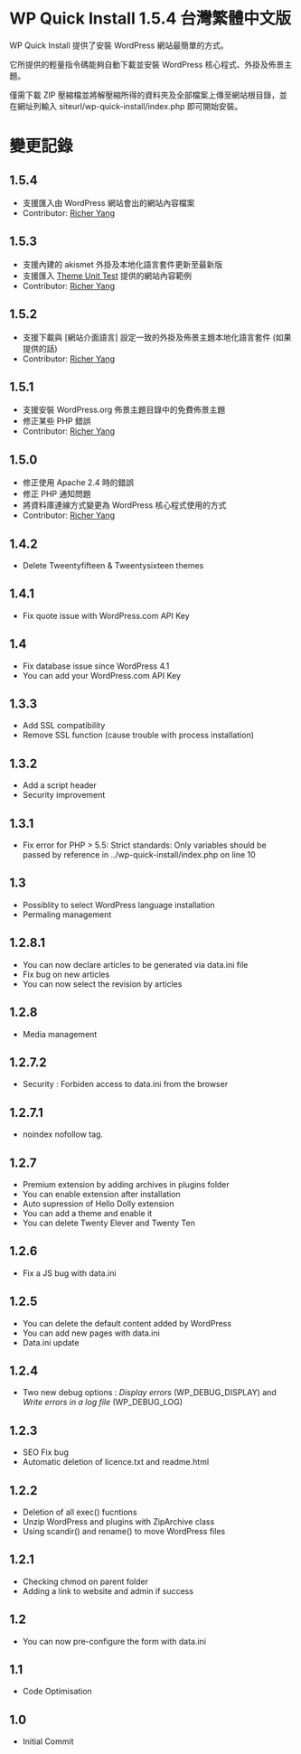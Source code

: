 WP Quick Install 1.5.4 台灣繁體中文版
================

WP Quick Install 提供了安裝 WordPress 網站最簡單的方式。

它所提供的輕量指令碼能夠自動下載並安裝 WordPress 核心程式、外掛及佈景主題。

僅需下載 ZIP 壓縮檔並將解壓縮所得的資料夾及全部檔案上傳至網站根目錄，並在網址列輸入 siteurl/wp-quick-install/index.php 即可開始安裝。

變更記錄
================

1.5.4
-----------
* 支援匯入由 WordPress 網站會出的網站內容檔案
* Contributor: [Richer Yang](https://github.com/RicherYang/WP-Quick-Install) 

1.5.3
-----------
* 支援內建的 akismet 外掛及本地化語言套件更新至最新版
* 支援匯入 [Theme Unit Test](https://github.com/WPTRT/theme-unit-test) 提供的網站內容範例
* Contributor: [Richer Yang](https://github.com/RicherYang/WP-Quick-Install) 

1.5.2
-----------
* 支援下載與 [網站介面語言] 設定一致的外掛及佈景主題本地化語言套件 (如果提供的話)
* Contributor: [Richer Yang](https://github.com/RicherYang/WP-Quick-Install) 

1.5.1
-----------
* 支援安裝 WordPress.org 佈景主題目錄中的免費佈景主題
* 修正某些 PHP 錯誤
* Contributor: [Richer Yang](https://github.com/RicherYang/WP-Quick-Install)

1.5.0
-----------
* 修正使用 Apache 2.4 時的錯誤
* 修正 PHP 通知問題
* 將資料庫連線方式變更為 WordPress 核心程式使用的方式
* Contributor: [Richer Yang](https://github.com/RicherYang/WP-Quick-Install) 

1.4.2
-----------
* Delete Tweentyfifteen & Tweentysixteen themes

1.4.1
-----------
* Fix quote issue with WordPress.com API Key

1.4
-----------
* Fix database issue since WordPress 4.1
* You can add your WordPress.com API Key

1.3.3
-----------

* Add SSL compatibility
* Remove SSL function (cause trouble with process installation)

1.3.2
-----------

* Add a script header
* Security improvement

1.3.1
-----------

* Fix error for PHP > 5.5: Strict standards: Only variables should be passed by reference in ../wp-quick-install/index.php on line 10

1.3
-----------

* Possiblity to select WordPress language installation
* Permaling management


1.2.8.1
-----------

* You can now declare articles to be generated via data.ini file
* Fix bug on new articles
* You can now select the revision by articles

1.2.8
-----------

* Media management

1.2.7.2
-----------

* Security : Forbiden access to data.ini from the browser

1.2.7.1
-----------

* noindex nofollow tag.

1.2.7
-----------

* Premium extension by adding archives in plugins folder
* You can enable extension after installation
* Auto supression of Hello Dolly extension
* You can add a theme and enable it
* You can delete Twenty Elever and Twenty Ten

1.2.6
-----------

* Fix a JS bug with data.ini

1.2.5
-----------

* You can delete the default content added by WordPress
* You can add new pages with data.ini
* Data.ini update

1.2.4
-----------

* Two new debug options : *Display errors* (WP_DEBUG_DISPLAY) and *Write errors in a log file* (WP_DEBUG_LOG)

1.2.3
-----------

* SEO Fix bug
* Automatic deletion of licence.txt and readme.html

1.2.2
-----------

* Deletion of all exec() fucntions
* Unzip WordPress and plugins with ZipArchive class
* Using scandir() and rename() to move WordPress files

1.2.1
-----------

* Checking chmod on parent folder
* Adding a link to website and admin if success

1.2
-----------

* You can now pre-configure the form with data.ini


1.1
-----------

* Code Optimisation


1.0
-----------

* Initial Commit
